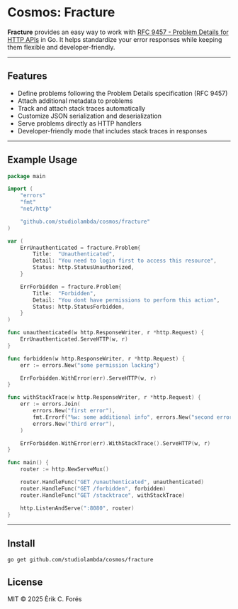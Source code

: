 # Cosmos: Fracture

**Fracture** provides an easy way to work with [RFC 9457 - Problem Details for HTTP APIs](https://datatracker.ietf.org/doc/html/rfc9457) in Go.
It helps standardize your error responses while keeping them flexible and developer-friendly.

---

## Features

- Define problems following the Problem Details specification (RFC 9457)
- Attach additional metadata to problems
- Track and attach stack traces automatically
- Customize JSON serialization and deserialization
- Serve problems directly as HTTP handlers
- Developer-friendly mode that includes stack traces in responses

---

## Example Usage

```go
package main

import (
	"errors"
	"fmt"
	"net/http"

	"github.com/studiolambda/cosmos/fracture"
)

var (
	ErrUnauthenticated = fracture.Problem{
		Title:  "Unauthenticated",
		Detail: "You need to login first to access this resource",
		Status: http.StatusUnauthorized,
	}

	ErrForbidden = fracture.Problem{
		Title:  "Forbidden",
		Detail: "You dont have permissions to perform this action",
		Status: http.StatusForbidden,
	}
)

func unauthenticated(w http.ResponseWriter, r *http.Request) {
	ErrUnauthenticated.ServeHTTP(w, r)
}

func forbidden(w http.ResponseWriter, r *http.Request) {
	err := errors.New("some permission lacking")

	ErrForbidden.WithError(err).ServeHTTP(w, r)
}

func withStackTrace(w http.ResponseWriter, r *http.Request) {
	err := errors.Join(
		errors.New("first error"),
		fmt.Errorf("%w: some additional info", errors.New("second error")),
		errors.New("third error"),
	)

	ErrForbidden.WithError(err).WithStackTrace().ServeHTTP(w, r)
}

func main() {
	router := http.NewServeMux()

	router.HandleFunc("GET /unauthenticated", unauthenticated)
	router.HandleFunc("GET /forbidden", forbidden)
	router.HandleFunc("GET /stacktrace", withStackTrace)

	http.ListenAndServe(":8080", router)
}
```

---

## Install

```bash
go get github.com/studiolambda/cosmos/fracture
```

## License

MIT © 2025 Èrik C. Forés

